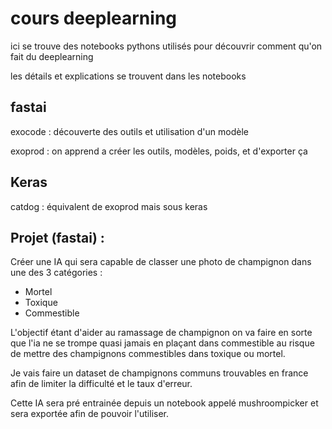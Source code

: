 # cours deeplearning
ici se trouve des notebooks pythons utilisés pour découvrir comment qu'on fait du deeplearning

les détails et explications se trouvent dans les notebooks

## fastai
exocode : découverte des outils et utilisation d'un modèle

exoprod : on apprend a créer les outils, modèles, poids, et d'exporter ça

## Keras
catdog : équivalent de exoprod mais sous keras

## Projet (fastai) : 
Créer une IA qui sera capable de classer une photo de champignon dans une des 3 catégories : 
*   Mortel
*   Toxique
*   Commestible

L'objectif étant d'aider au ramassage de champignon on va faire en sorte que l'ia ne se trompe quasi jamais en plaçant dans commestible au risque de mettre des champignons commestibles dans toxique ou mortel.

Je vais faire un dataset de champignons communs trouvables en france afin de limiter la difficulté et le taux d'erreur.

Cette IA sera pré entrainée depuis un notebook appelé mushroompicker et sera exportée afin de pouvoir l'utiliser.
